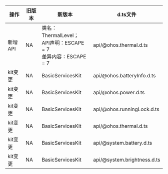 | 操作 | 旧版本 | 新版本 | d.ts文件 |
| ---- | ------ | ------ | -------- |
|新增API|NA|类名：ThermalLevel；<br>API声明：ESCAPE = 7<br>差异内容：ESCAPE = 7|api/@ohos.thermal.d.ts|
|kit变更|NA|BasicServicesKit|api/@ohos.batteryInfo.d.ts|
|kit变更|NA|BasicServicesKit|api/@ohos.power.d.ts|
|kit变更|NA|BasicServicesKit|api/@ohos.runningLock.d.ts|
|kit变更|NA|BasicServicesKit|api/@ohos.thermal.d.ts|
|kit变更|NA|BasicServicesKit|api/@system.battery.d.ts|
|kit变更|NA|BasicServicesKit|api/@system.brightness.d.ts|
